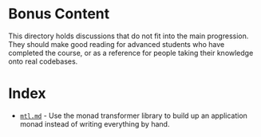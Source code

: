 # Bonus Content

This directory holds discussions that do not fit into the main
progression. They should make good reading for advanced students who
have completed the course, or as a reference for people taking their
knowledge onto real codebases.

# Index

* [`mtl.md`](https://github.com/qfpl/applied-fp-course/blob/master/bonus/mtl.md) -
  Use the monad transformer library to build up an application monad
  instead of writing everything by hand.
